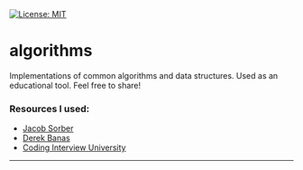 <div>
  <a href="https://github.com/commanderHR1/algorithms/blob/master/LICENSE" target="_blank">
    <img alt="License: MIT" src="https://img.shields.io/badge/License-MIT-yellow.svg" />
  </a>
</div>

# algorithms
Implementations of common algorithms and data structures. Used as an educational tool. Feel free to share!


### Resources I used:
* [Jacob Sorber](https://www.youtube.com/channel/UCwd5VFu4KoJNjkWJZMFJGHQ)
* [Derek Banas](https://www.youtube.com/channel/UCwRXb5dUK4cvsHbx-rGzSgw)
* [Coding Interview University](https://github.com/jwasham/coding-interview-university#why-use-it)
***
